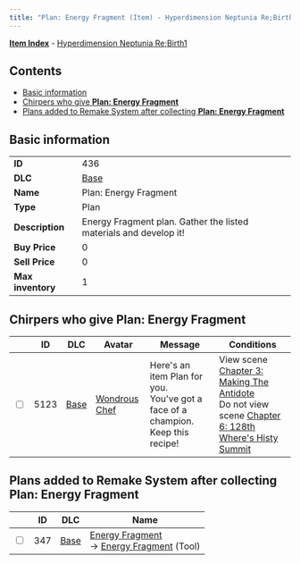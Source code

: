 ```yaml
---
title: "Plan: Energy Fragment (Item) - Hyperdimension Neptunia Re;Birth1"
---
```


[**Item Index**](/neptunia/rb1/item/index.html) - [Hyperdimension Neptunia Re;Birth1](/neptunia/rb1)

## Contents

- [Basic information](#basic-information)
- [Chirpers who give **Plan: Energy Fragment**](#chirpers-who-give-plan-energy-fragment)
- [Plans added to Remake System after collecting **Plan: Energy Fragment**](#plans-added-to-remake-system-after-collecting-plan-energy-fragment)

## Basic information

|   |   |
| -- | -- |
| **ID** | 436 |
| **DLC** | [Base](/neptunia/rb1/dlc/1-base.html) |
| **Name** | Plan: Energy Fragment |
| **Type** | Plan |
| **Description** | Energy Fragment plan. Gather the listed materials and develop it! |
| **Buy Price** | 0 |
| **Sell Price** | 0 |
| **Max inventory** | 1 |

## Chirpers who give **Plan: Energy Fragment**

|    | ID | DLC | Avatar | Message | Conditions |
| -- | -- | --- | ------ | ------- | ---------- |
| <input type="checkbox" id="rb1-chirper-event-1-5123" class="trackbox" /> | 5123 | [Base](/neptunia/rb1/dlc/1-base.html) | [Wondrous Chef](/neptunia/rb1/avatar/1-233-wondrous-chef.html) | Here's an item Plan for you.<br />You've got a face of a champion. Keep this recipe! | View scene [Chapter 3: Making The Antidote](/neptunia/rb1/scene/1-312-chapter-3-making-the-antidote.html)<br />Do not view scene [Chapter 6: 128th Where's Histy Summit](/neptunia/rb1/scene/1-601-chapter-6-128th-wheres-histy-summit.html) |

## Plans added to Remake System after collecting **Plan: Energy Fragment**

|    | ID | DLC | Name |
| -- | -- | --- | ---- |
| <input type="checkbox" id="rb1-remake-1-347" class="trackbox" /> | 347 | [Base](/neptunia/rb1/dlc/1-base.html) | [Energy Fragment](/neptunia/rb1/remake/1-347-energy-fragment.html)<br />→ [Energy Fragment](/neptunia/rb1/item/1-40-energy-fragment.html) (Tool) |